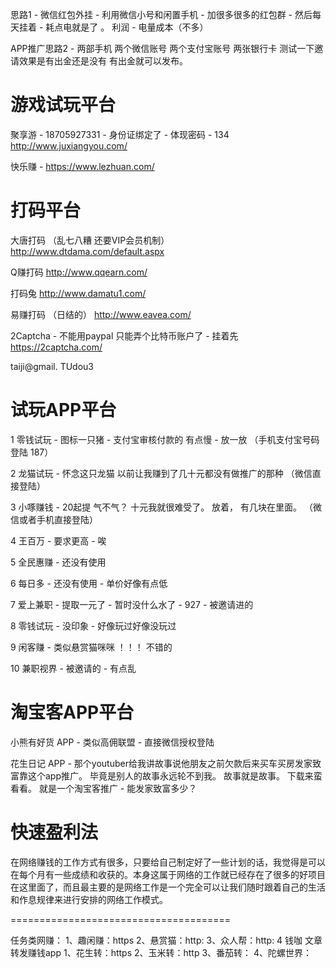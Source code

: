 

思路1 - 微信红包外挂 - 利用微信小号和闲置手机 - 加很多很多的红包群 - 然后每天挂着 - 耗点电就是了 。   利润 - 电量成本（不多） 

APP推广思路2 - 两部手机 两个微信账号 两个支付宝账号 两张银行卡  测试一下邀请效果是有出金还是没有 有出金就可以发布。
# 游戏试玩平台

聚享游 - 18705927331 - 身份证绑定了 - 体现密码 - 134 
http://www.juxiangyou.com/

快乐赚 - https://www.lezhuan.com/


# 打码平台

大唐打码 （乱七八糟 还要VIP会员机制）
http://www.dtdama.com/default.aspx

Q赚打码
http://www.qqearn.com/

打码兔
http://www.damatu1.com/

易赚打码  （日结的）
http://www.eavea.com/ 

2Captcha -  不能用paypal 只能弄个比特币账户了  - 挂着先
https://2captcha.com/

taiji@gmail. TUdou3

# 试玩APP平台

1 零钱试玩 - 图标一只猪 - 支付宝审核付款的 有点慢 - 放一放  （手机支付宝号码登陆 187）

2 龙猫试玩 - 怀念这只龙猫 以前让我赚到了几十元都没有做推广的那种 （微信直接登陆）

3 小啄赚钱 - 20起提 气不气？  十元我就很难受了。   放着， 有几块在里面。 （微信或者手机直接登陆）

4 王百万 - 要求更高 - 唉

5 全民惠赚 - 还没有使用

6 每日多 - 还没有使用 - 单价好像有点低

7 爱上兼职 - 提取一元了 - 暂时没什么水了 - 927 - 被邀请进的

8 零钱试玩 - 没印象 - 好像玩过好像没玩过

9 闲客赚 - 类似悬赏猫咪咪 ！！！  不错的

10 兼职视界 - 被邀请的 - 有点乱 



# 淘宝客APP平台

小熊有好货 APP - 类似高佣联盟 - 直接微信授权登陆 

花生日记 APP - 那个youtuber给我讲故事说他朋友之前欠款后来买车买房发家致富靠这个app推广。  毕竟是别人的故事永远轮不到我。  故事就是故事。 下载来蛮看看。   就是一个淘宝客推广 - 能发家致富多少？ 

# 快速盈利法

在网络赚钱的工作方式有很多，只要给自己制定好了一些计划的话，我觉得是可以在每个月有一些成绩和收获的。本身这属于网络的工作就已经存在了很多的好项目在这里面了，而且最主要的是网络工作是一个完全可以让我们随时跟着自己的生活和作息规律来进行安排的网络工作模式。


======================================


任务类网赚：
1、趣闲赚：https
2、悬赏猫：http:
3、众人帮：http:
4 钱咖
文章转发赚钱app
1、花生转：https
2、玉米转：http
3、番茄转：
4、陀螺世界：

